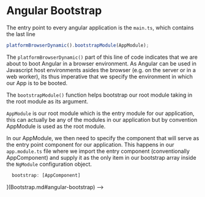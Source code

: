 # Angular Bootstrap

The entry point to every angular application is the `main.ts`, which contains the last line

```typescript
platformBrowserDynamic().bootstrapModule(AppModule);
```
The `platformBrowserDynamic()` part of this line of code indicates that we are about to boot Angular in a browser environment. As Angular can be used in Javascript host environments asides the browser (e.g. on the server or in a web worker), its thus imperative that we specify the environment in which our App is to be booted.

The `bootstrapModule()` function helps bootstrap our root module taking in the root module as its argument.

`AppModule` is our root module which is the entry module for our application, this can actually be any of the modules in our application but by convention AppModule is used as the root module.

In our AppModule, we then need to specify the component that will serve as the entry point component for our application. This happens in our `app.module.ts` file where we import the entry component (conventionally AppComponent) and supply it as the only item in our bootstrap array inside the `NgModule` configuration object.

```typescript
  bootstrap: [AppComponent]
```

<!-- # Next Steps
[<-- Angular](Angular.md) | [Bootstrap -->](Bootstrap.md#angular-bootstrap) -->
